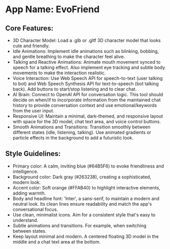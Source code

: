 # **App Name**: EvoFriend

## Core Features:

- 3D Character Model: Load a .glb or .gltf 3D character model that looks cute and friendly.
- Idle Animations: Implement idle animations such as blinking, bobbing, and gentle breathing to make the character feel alive.
- Talking and Reactive Animations: Animate mouth movement synced to speech for a talking effect. Also implement eye tracking and subtle body movements to make the interaction realistic.
- Voice Interaction: Use Web Speech API for speech-to-text (user talking to bot) and Web Speech Synthesis API for text-to-speech (bot talking back). Add buttons to start/stop listening and to clear chat.
- AI Brain: Connect to OpenAI API for conversation logic. This tool should decide on when/if to incorporate information from the maintained chat history to provide conversation context and use emotional/keywords from the user input.
- Responsive UI: Maintain a minimal, dark-themed, and responsive layout with space for the 3D model, chat text area, and voice control buttons.
- Smooth Animations and Transitions: Transition smoothly between different states (idle, listening, talking). Use animated gradients or particle effects in the background to add a futuristic look.

## Style Guidelines:

- Primary color: A calm, inviting blue (#64B5F6) to evoke friendliness and intelligence.
- Background color: Dark gray (#263238), creating a sophisticated, modern look.
- Accent color: Soft orange (#FFAB40) to highlight interactive elements, adding warmth.
- Body and headline font: 'Inter', a sans-serif, to maintain a modern and neutral look. Its clean lines ensure readability and match the app's conversational focus.
- Use clean, minimalist icons. Aim for a consistent style that's easy to understand.
- Subtle animations and transitions. For example, when switching between states.
- Keep layout minimal and modern. A centered floating 3D model in the middle and a chat text area at the bottom.